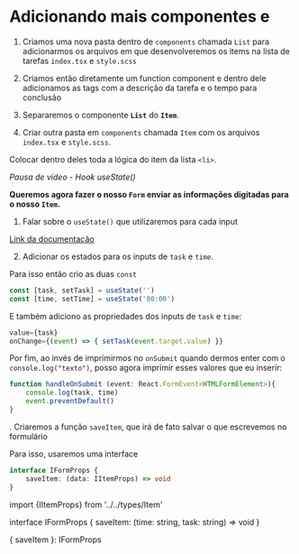 # Adicionando mais componentes e 

1. Criamos uma nova pasta dentro de `components` chamada `List` para adicionarmos os arquivos em que desenvolveremos os items na lista de tarefas `index.tsx` e `style.scss`

2. Criamos então diretamente um function component e dentro dele adicionamos as tags com a descrição da tarefa e o tempo para conclusão

3. Separaremos o componente **`List`** do **`Item`**.

4. Criar outra pasta em `components` chamada `Item` com os arquivos `index.tsx` e `style.scss`.

Colocar dentro deles toda a lógica do item da lista `<li>`.

*Pausa de vídeo - Hook useState()*

**Queremos agora fazer o nosso `Form` enviar as informações digitadas para o nosso `Item`.**

1. Falar sobre o `useState()` que utilizaremos para cada input

[Link da documentação](https://pt-br.reactjs.org/docs/hooks-state.html)

2. Adicionar os estados para os inputs de `task` e `time`.

Para isso então crio as duas `const`

```ts
const [task, setTask] = useState('')
const [time, setTime] = useState('00:00')
```

E também adiciono as propriedades dos inputs de `task` e `time`:

```ts
value={task}
onChange={(event) => { setTask(event.target.value) }}
```

Por fim, ao invés de imprimirmos no `onSubmit` quando dermos enter com o `console.log("texto")`, posso agora imprimir esses valores que eu inserir:

```ts
function handleOnSubmit (event: React.FormEvent<HTMLFormElement>){
    console.log(task, time)
    event.preventDefault()
}
```





. Criaremos a função `saveItem`, que irá de fato salvar o que escrevemos no formulário

Para isso, usaremos uma interface

```ts
interface IFormProps {
    saveItem: (data: IItemProps) => void
}
```

import {IItemProps} from '../../types/Item'

interface IFormProps {
    saveItem: (time: string, task: string) => void
}

{ saveItem }: IFormProps